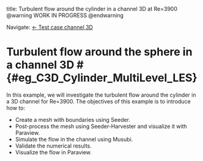 title: Turbulent flow around the cylinder in a channel 3D at Re=3900
@warning WORK IN PROGRESS @endwarning

Navigate: [&larr; Test case channel 3D](../index.html)

# Turbulent flow around the sphere in a channel 3D # {#eg_C3D_Cylinder_MultiLevel_LES}

In this example, we will investigate the turbulent flow around the cylinder
in a 3D channel for Re=3900.
The objectives of this example is to introduce how to:

* Create a mesh with boundaries using Seeder.
* Post-process the mesh using Seeder-Harvester and visualize it with Paraview.
* Simulate the flow in the channel using Musubi.
* Validate the numerical results.
* Visualize the flow in Paraview.
